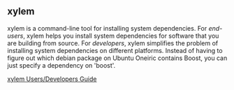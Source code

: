 xylem
-----

xylem is a command-line tool for installing system dependencies. For *end-users*, xylem helps you install system dependencies for software that you are building from source. For *developers*, xylem simplifies the problem of installing system dependencies on different platforms. Instead of having to figure out which debian package on Ubuntu Oneiric contains Boost, you can just specify a dependency on 'boost'.

[xylem Users/Developers Guide](http://ros.org/groovy/doc/api/xylem/html/)
